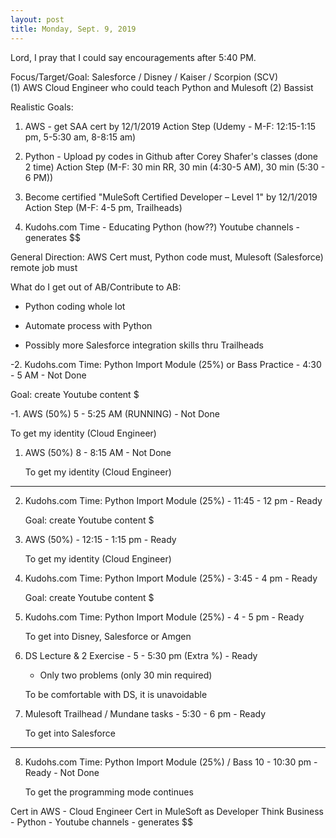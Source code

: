 ```yaml
---
layout: post
title: Monday, Sept. 9, 2019
---
```


Lord, I pray that I could say encouragements after 5:40 PM.
  

Focus/Target/Goal:  Salesforce / Disney / Kaiser / Scorpion (SCV)     
(1) AWS Cloud Engineer who could teach Python and Mulesoft (2) Bassist

Realistic Goals: 
1) AWS - get SAA cert by 12/1/2019
   Action Step (Udemy - M-F: 12:15-1:15 pm, 5-5:30 am, 8-8:15 am)

2) Python - Upload py codes in Github after Corey Shafer's classes (done 2 time)
   Action Step (M-F: 30 min RR, 30 min (4:30-5 AM), 30 min (5:30 - 6 PM))

3) Become certified "MuleSoft Certified Developer – Level 1" by 12/1/2019
   Action Step (M-F: 4-5 pm, Trailheads)

4) Kudohs.com Time - Educating Python (how??)
   Youtube channels - generates $$


General Direction: AWS Cert must, Python code must, Mulesoft (Salesforce) remote job must

What do I get out of AB/Contribute to AB:

- Python coding whole lot

- Automate process with Python

- Possibly more Salesforce integration skills thru Trailheads

      
-2. Kudohs.com Time: Python Import Module (25%) or Bass Practice - 4:30 - 5 AM - Not Done 

  Goal: create Youtube content $



-1. AWS (50%) 5 - 5:25 AM (RUNNING) - Not Done  
   
   To get my identity (Cloud Engineer)



1. AWS (50%) 8 - 8:15 AM - Not Done 
   
   To get my identity (Cloud Engineer)


-------------------------------------------

2. Kudohs.com Time: Python Import Module (25%) - 11:45 - 12 pm - Ready  
   
   Goal: create Youtube content $



3. AWS (50%) - 12:15 - 1:15 pm - Ready  
   
   To get my identity (Cloud Engineer)



4. Kudohs.com Time: Python Import Module (25%) - 3:45 - 4 pm - Ready
   
   Goal: create Youtube content $



5. Kudohs.com Time: Python Import Module (25%) - 4 - 5 pm - Ready
   
   To get into Disney, Salesforce or Amgen



6. DS Lecture & 2 Exercise - 5 - 5:30 pm (Extra %) - Ready
   
   - Only two problems (only 30 min required)
   
   To be comfortable with DS, it is unavoidable



7. Mulesoft Trailhead / Mundane tasks - 5:30 - 6 pm - Ready
   
   To get into Salesforce 



--------------------------------------------



8. Kudohs.com Time: Python Import Module (25%) / Bass 10 - 10:30 pm - Ready  - Not Done
   
   To get the programming mode continues

Cert in AWS - Cloud Engineer
Cert in MuleSoft as Developer
Think Business - Python - Youtube channels - generates $$
